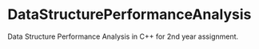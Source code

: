 # DataStructurePerformanceAnalysis
Data Structure Performance Analysis in C++ for 2nd year assignment.
